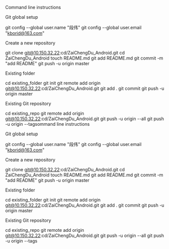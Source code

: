 Command line instructions

Git global setup

git config --global user.name "段伟"
git config --global user.email "kborid@163.com"

Create a new repository

git clone git@10.150.32.22:cd/ZaiChengDu_Android.git
cd ZaiChengDu_Android
touch README.md
git add README.md
git commit -m "add README"
git push -u origin master

Existing folder

cd existing_folder
git init
git remote add origin git@10.150.32.22:cd/ZaiChengDu_Android.git
git add .
git commit
git push -u origin master

Existing Git repository

cd existing_repo
git remote add origin git@10.150.32.22:cd/ZaiChengDu_Android.git
git push -u origin --all
git push -u origin --tagsommand line instructions

Git global setup

git config --global user.name "段伟"
git config --global user.email "kborid@163.com"

Create a new repository

git clone git@10.150.32.22:cd/ZaiChengDu_Android.git
cd ZaiChengDu_Android
touch README.md
git add README.md
git commit -m "add README"
git push -u origin master

Existing folder

cd existing_folder
git init
git remote add origin git@10.150.32.22:cd/ZaiChengDu_Android.git
git add .
git commit
git push -u origin master

Existing Git repository

cd existing_repo
git remote add origin git@10.150.32.22:cd/ZaiChengDu_Android.git
git push -u origin --all
git push -u origin --tags
